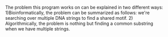The problem this program works on can be explained in two different ways:
1)Bioinformatically, the problem can be summarized as follows: we're searching over multiple DNA strings to find a shared motif.
2) Algorithmically, the problem is nothing but finding a common substring when we have multiple strings.
